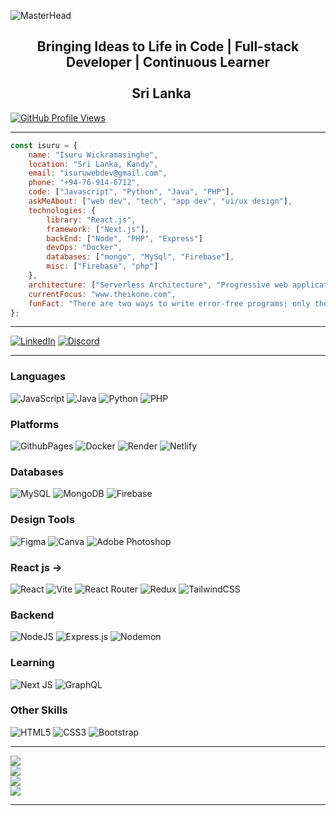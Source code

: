 
![MasterHead](https://github.com/isuruwebdev/isuruwebdev/blob/main/header.png?raw=true)

<h2 align="center">Bringing Ideas to Life in Code | Full-stack Developer | Continuous Learner <br><br> Sri Lanka <img src="https://cdn.britannica.com/13/4413-004-3277D2EF/Flag-Sri-Lanka.jpg" height="16" /></h2>

[![GitHub Profile Views](https://komarev.com/ghpvc/?username=isuruwebdev&color=red)](https://github.com/IsuruWickramasinghe)

---

```javascript
const isuru = {
    name: "Isuru Wickramasinghe",
    location: "Sri Lanka, Kandy",
    email: "isuruwebdev@gmail.com",
    phone: "+94-76-914-6712",
    code: ["Javascript", "Python", "Java", "PHP"],
    askMeAbout: ["web dev", "tech", "app dev", "ui/ux design"],
    technologies: {
        library: "React.js",
        framework: ["Next.js"],
        backEnd: ["Node", "PHP", "Express"]
        devOps: "Docker",
        databases: ["mongo", "MySql", "Firebase"],
        misc: ["Firebase", "php"]
    },
    architecture: ["Serverless Architecture", "Progressive web applications", "Single page applications"],
    currentFocus: "www.theikone.com",
    funFact: "There are two ways to write error-free programs; only the third one works"
};
```

---

[![LinkedIn](https://img.shields.io/badge/LinkedIn-%230077B5.svg?logo=linkedin&logoColor=white)](https://linkedin.com/in/isuruwickramasinghe) 
[![Discord](https://img.shields.io/badge/Discord-%237289DA.svg?logo=discord&logoColor=white)](https://discord.gg/E7wnQGns8S)

---

### Languages
![JavaScript](https://img.shields.io/badge/javascript-%23323330.svg?style=for-the-badge&logo=javascript&logoColor=%23F7DF1E)
![Java](https://img.shields.io/badge/java-%23ED8B00.svg?style=for-the-badge&logo=openjdk&logoColor=white) 
![Python](https://img.shields.io/badge/python-3670A0?style=for-the-badge&logo=python&logoColor=ffdd54) 
![PHP](https://img.shields.io/badge/php-%23777BB4.svg?style=for-the-badge&logo=php&logoColor=white) 

### Platforms
![GithubPages](https://img.shields.io/badge/github%20pages-121013?style=for-the-badge&logo=github&logoColor=white)
![Docker](https://img.shields.io/badge/Docker-039BE5?style=for-the-badge&logo=Docker&logoColor=white) 
![Render](https://img.shields.io/badge/Render-%46E3B7.svg?style=for-the-badge&logo=render&logoColor=white) 
![Netlify](https://img.shields.io/badge/netlify-%23000000.svg?style=for-the-badge&logo=netlify&logoColor=#00C7B7) 

### Databases
![MySQL](https://img.shields.io/badge/mysql-%2300000f.svg?style=for-the-badge&logo=mysql&logoColor=white) 
![MongoDB](https://img.shields.io/badge/MongoDB-%234ea94b.svg?style=for-the-badge&logo=mongodb&logoColor=white) 
![Firebase](https://img.shields.io/badge/firebase-%23039BE5.svg?style=for-the-badge&logo=firebase) 

### Design Tools
![Figma](https://img.shields.io/badge/figma-%23F24E1E.svg?style=for-the-badge&logo=figma&logoColor=white) 
![Canva](https://img.shields.io/badge/Canva-%2300C4CC.svg?style=for-the-badge&logo=Canva&logoColor=white) 
![Adobe Photoshop](https://img.shields.io/badge/adobe%20photoshop-%2331A8FF.svg?style=for-the-badge&logo=adobe%20photoshop&logoColor=white)

### React js ->
![React](https://img.shields.io/badge/react-%2320232a.svg?style=for-the-badge&logo=react&logoColor=%2361DAFB) 
![Vite](https://img.shields.io/badge/vite-%23646CFF.svg?style=for-the-badge&logo=vite&logoColor=white) 
![React Router](https://img.shields.io/badge/React_Router-CA4245?style=for-the-badge&logo=react-router&logoColor=white) 
![Redux](https://img.shields.io/badge/redux-%23593d88.svg?style=for-the-badge&logo=redux&logoColor=white) 
![TailwindCSS](https://img.shields.io/badge/tailwindcss-%2338B2AC.svg?style=for-the-badge&logo=tailwind-css&logoColor=white) 

### Backend
![NodeJS](https://img.shields.io/badge/node.js-6DA55F?style=for-the-badge&logo=node.js&logoColor=white) 
![Express.js](https://img.shields.io/badge/express.js-%23404d59.svg?style=for-the-badge&logo=express&logoColor=%2361DAFB) 
![Nodemon](https://img.shields.io/badge/NODEMON-%23323330.svg?style=for-the-badge&logo=nodemon&logoColor=%BBDEAD)

### Learning
![Next JS](https://img.shields.io/badge/Next-black?style=for-the-badge&logo=next.js&logoColor=white) 
![GraphQL](https://img.shields.io/badge/-GraphQL-E10098?style=for-the-badge&logo=graphql&logoColor=white) 

### Other Skills
![HTML5](https://img.shields.io/badge/html5-%23E34F26.svg?style=for-the-badge&logo=html5&logoColor=white) 
![CSS3](https://img.shields.io/badge/css3-%231572B6.svg?style=for-the-badge&logo=css3&logoColor=white) 
![Bootstrap](https://img.shields.io/badge/bootstrap-%238511FA.svg?style=for-the-badge&logo=bootstrap&logoColor=white) 

---

![](https://github-contributor-stats.vercel.app/api?username=IsuruWickramasinghe&limit=5&theme=discord&combine_all_yearly_contributions=true)<br>
![](https://github-readme-stats.vercel.app/api?username=IsuruWickramasinghe&theme=swift&hide_border=true&include_all_commits=false&count_private=false)<br>
![](https://github-readme-streak-stats.herokuapp.com/?user=IsuruWickramasinghe&theme=swift&hide_border=true)<br>
![](https://github-readme-stats.vercel.app/api/top-langs/?username=IsuruWickramasinghe&theme=swift&hide_border=true&include_all_commits=false&count_private=false&layout=compact)<br>

---




